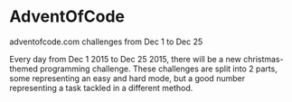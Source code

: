 # AdventOfCode
adventofcode.com challenges from Dec 1 to Dec 25

Every day from Dec 1 2015 to Dec 25 2015, there will be a new christmas-themed programming challenge.
These challenges are split into 2 parts, some representing an easy and hard mode, but a good number representing a task tackled in a different method.
